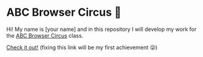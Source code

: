 # ABC Browser Circus 🎪

Hi! My name is [your name] and in this repository I will develop my work for the [ABC Browser Circus](https://abc.leoneckert.com) class. 

[Check it out!](https://abc-student-repo/projects/test-page/index.html) (fixing this link will be my first achievement 😜)

